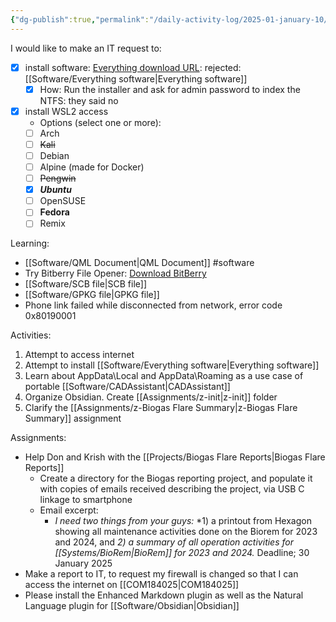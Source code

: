 ```yaml
---
{"dg-publish":true,"permalink":"/daily-activity-log/2025-01-january-10/","noteIcon":"","created":"2025-01-10T12:30:03.726-06:00"}
---
```


I would like to make an IT request to:
- [x] install software: [Everything download URL](voidtools.com.md): rejected: [[Software/Everything software\|Everything software]]
	- [x] How: Run the installer and ask for admin password to index the NTFS: they said no
- [x] install WSL2 access
	- Options (select one  or more):
	- [ ] Arch
	- [ ] ~~Kali~~
	- [ ] Debian
	- [ ] Alpine (made for Docker)
	- [ ] ~~Pengwin~~
	- [x] ***Ubuntu***
	- [ ] OpenSUSE
	- [ ] **Fedora**
	- [ ] Remix

Learning: 
- [[Software/QML Document\|QML Document]] #software
- Try Bitberry File Opener: [Download BitBerry](https://www.bitberry.com)
- [[Software/SCB file\|SCB file]]
- [[Software/GPKG file\|GPKG file]]
- Phone link failed while disconnected from network, error code 0x80190001


Activities:
1. Attempt to access internet
2. Attempt to install [[Software/Everything software\|Everything software]]
3. Learn about AppData\Local and AppData\Roaming as a use case of portable [[Software/CADAssistant\|CADAssistant]] 
4. Organize Obsidian. Create [[Assignments/z-init\|z-init]] folder
5. Clarify the [[Assignments/z-Biogas Flare Summary\|z-Biogas Flare Summary]] assignment

Assignments:
- Help Don and Krish with the [[Projects/Biogas Flare Reports\|Biogas Flare Reports]]
	- Create a directory for the Biogas reporting project, and populate it with copies of emails received describing the project, via USB C linkage to smartphone
	- Email excerpt:
		- *I need two things from your guys:*
			*1) a printout from Hexagon showing all maintenance activities done on the Biorem for 2023 and 2024, and 
			*2) a summary of all operation activities for [[Systems/BioRem\|BioRem]] for 2023 and 2024.*
			Deadline; 30 January 2025
- Make a report to IT, to request my firewall is changed so that I can  access the internet on [[COM184025\|COM184025]]
- Please install the Enhanced Markdown plugin  as well as the Natural Language plugin for [[Software/Obsidian\|Obsidian]]

